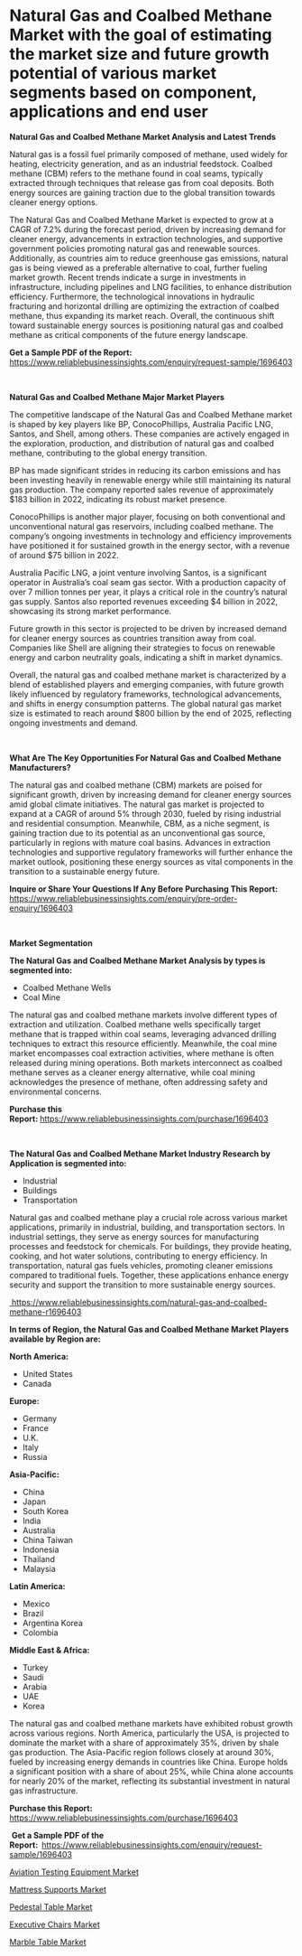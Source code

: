 <p><h1>Natural Gas and Coalbed Methane Market with the goal of estimating the market size and future growth potential of various market segments based on component, applications and end user</h1></p><p><strong>Natural Gas and Coalbed Methane Market Analysis and Latest Trends</strong></p>
<p><p>Natural gas is a fossil fuel primarily composed of methane, used widely for heating, electricity generation, and as an industrial feedstock. Coalbed methane (CBM) refers to the methane found in coal seams, typically extracted through techniques that release gas from coal deposits. Both energy sources are gaining traction due to the global transition towards cleaner energy options.</p><p>The Natural Gas and Coalbed Methane Market is expected to grow at a CAGR of 7.2% during the forecast period, driven by increasing demand for cleaner energy, advancements in extraction technologies, and supportive government policies promoting natural gas and renewable sources. Additionally, as countries aim to reduce greenhouse gas emissions, natural gas is being viewed as a preferable alternative to coal, further fueling market growth. Recent trends indicate a surge in investments in infrastructure, including pipelines and LNG facilities, to enhance distribution efficiency. Furthermore, the technological innovations in hydraulic fracturing and horizontal drilling are optimizing the extraction of coalbed methane, thus expanding its market reach. Overall, the continuous shift toward sustainable energy sources is positioning natural gas and coalbed methane as critical components of the future energy landscape.</p></p>
<p><strong>Get a Sample PDF of the Report:&nbsp;</strong> <a href="https://www.reliablebusinessinsights.com/enquiry/request-sample/1696403?utm_campaign=1781&utm_medium=2&utm_source=Github&utm_content=ia&utm_term=20102024&utm_id=natural-gas-and-coalbed-methane">https://www.reliablebusinessinsights.com/enquiry/request-sample/1696403</a></p>
<p>&nbsp;</p>
<p><strong>Natural Gas and Coalbed Methane Major Market Players</strong></p>
<p><p>The competitive landscape of the Natural Gas and Coalbed Methane market is shaped by key players like BP, ConocoPhillips, Australia Pacific LNG, Santos, and Shell, among others. These companies are actively engaged in the exploration, production, and distribution of natural gas and coalbed methane, contributing to the global energy transition.</p><p>BP has made significant strides in reducing its carbon emissions and has been investing heavily in renewable energy while still maintaining its natural gas production. The company reported sales revenue of approximately $183 billion in 2022, indicating its robust market presence.</p><p>ConocoPhillips is another major player, focusing on both conventional and unconventional natural gas reservoirs, including coalbed methane. The company’s ongoing investments in technology and efficiency improvements have positioned it for sustained growth in the energy sector, with a revenue of around $75 billion in 2022.</p><p>Australia Pacific LNG, a joint venture involving Santos, is a significant operator in Australia’s coal seam gas sector. With a production capacity of over 7 million tonnes per year, it plays a critical role in the country’s natural gas supply. Santos also reported revenues exceeding $4 billion in 2022, showcasing its strong market performance.</p><p>Future growth in this sector is projected to be driven by increased demand for cleaner energy sources as countries transition away from coal. Companies like Shell are aligning their strategies to focus on renewable energy and carbon neutrality goals, indicating a shift in market dynamics.</p><p>Overall, the natural gas and coalbed methane market is characterized by a blend of established players and emerging companies, with future growth likely influenced by regulatory frameworks, technological advancements, and shifts in energy consumption patterns. The global natural gas market size is estimated to reach around $800 billion by the end of 2025, reflecting ongoing investments and demand.</p></p>
<p>&nbsp;</p>
<p><strong>What Are The Key Opportunities For Natural Gas and Coalbed Methane Manufacturers?</strong></p>
<p><p>The natural gas and coalbed methane (CBM) markets are poised for significant growth, driven by increasing demand for cleaner energy sources amid global climate initiatives. The natural gas market is projected to expand at a CAGR of around 5% through 2030, fueled by rising industrial and residential consumption. Meanwhile, CBM, as a niche segment, is gaining traction due to its potential as an unconventional gas source, particularly in regions with mature coal basins. Advances in extraction technologies and supportive regulatory frameworks will further enhance the market outlook, positioning these energy sources as vital components in the transition to a sustainable energy future.</p></p>
<p><strong>Inquire or Share Your Questions If Any Before Purchasing This Report:</strong> <a href="https://www.reliablebusinessinsights.com/enquiry/pre-order-enquiry/1696403?utm_campaign=1781&utm_medium=2&utm_source=Github&utm_content=ia&utm_term=20102024&utm_id=natural-gas-and-coalbed-methane">https://www.reliablebusinessinsights.com/enquiry/pre-order-enquiry/1696403</a></p>
<p>&nbsp;</p>
<p><strong>Market Segmentation</strong></p>
<p><strong>The Natural Gas and Coalbed Methane Market Analysis by types is segmented into:</strong></p>
<p><ul><li>Coalbed Methane Wells</li><li>Coal Mine</li></ul></p>
<p><p>The natural gas and coalbed methane markets involve different types of extraction and utilization. Coalbed methane wells specifically target methane that is trapped within coal seams, leveraging advanced drilling techniques to extract this resource efficiently. Meanwhile, the coal mine market encompasses coal extraction activities, where methane is often released during mining operations. Both markets interconnect as coalbed methane serves as a cleaner energy alternative, while coal mining acknowledges the presence of methane, often addressing safety and environmental concerns.</p></p>
<p><strong>Purchase this Report:&nbsp;</strong><a href="https://www.reliablebusinessinsights.com/purchase/1696403?utm_campaign=1781&utm_medium=2&utm_source=Github&utm_content=ia&utm_term=20102024&utm_id=natural-gas-and-coalbed-methane">https://www.reliablebusinessinsights.com/purchase/1696403</a></p>
<p>&nbsp;</p>
<p><strong>The Natural Gas and Coalbed Methane Market Industry Research by Application is segmented into:</strong></p>
<p><ul><li>Industrial</li><li>Buildings</li><li>Transportation</li></ul></p>
<p><p>Natural gas and coalbed methane play a crucial role across various market applications, primarily in industrial, building, and transportation sectors. In industrial settings, they serve as energy sources for manufacturing processes and feedstock for chemicals. For buildings, they provide heating, cooking, and hot water solutions, contributing to energy efficiency. In transportation, natural gas fuels vehicles, promoting cleaner emissions compared to traditional fuels. Together, these applications enhance energy security and support the transition to more sustainable energy sources.</p></p>
<p><a href="https://www.reliablebusinessinsights.com/natural-gas-and-coalbed-methane-r1696403?utm_campaign=1781&utm_medium=2&utm_source=Github&utm_content=ia&utm_term=20102024&utm_id=natural-gas-and-coalbed-methane">&nbsp;https://www.reliablebusinessinsights.com/natural-gas-and-coalbed-methane-r1696403</a></p>
<p><strong>In terms of Region, the Natural Gas and Coalbed Methane Market Players available by Region are:</strong></p>
<p>
    <p> <strong> North America: </strong>
        <ul>
            <li>United States</li>
            <li>Canada</li>
        </ul>
        </p> 
    <p> <strong> Europe: </strong>
        <ul>
            <li>Germany</li>
            <li>France</li>
            <li>U.K.</li>
            <li>Italy</li>
            <li>Russia</li>
        </ul>
        </p> 
    <p> <strong> Asia-Pacific: </strong>
        <ul>
            <li>China</li>
            <li>Japan</li>
            <li>South Korea</li>
            <li>India</li>
            <li>Australia</li>
            <li>China Taiwan</li>
            <li>Indonesia</li>
            <li>Thailand</li>
            <li>Malaysia</li>
        </ul>
        </p> 
    <p> <strong> Latin America: </strong>
        <ul>
            <li>Mexico</li>
            <li>Brazil</li>
            <li>Argentina Korea</li>
            <li>Colombia</li>
        </ul>
        </p> 
    <p> <strong> Middle East & Africa: </strong>
        <ul>
            <li>Turkey</li>
            <li>Saudi</li>
            <li>Arabia</li>
            <li>UAE</li>
            <li>Korea</li>
        </ul>
    </p>
    </p>
<p><p>The natural gas and coalbed methane markets have exhibited robust growth across various regions. North America, particularly the USA, is projected to dominate the market with a share of approximately 35%, driven by shale gas production. The Asia-Pacific region follows closely at around 30%, fueled by increasing energy demands in countries like China. Europe holds a significant position with a share of about 25%, while China alone accounts for nearly 20% of the market, reflecting its substantial investment in natural gas infrastructure.</p></p>
<p><strong>Purchase this Report: </strong><a href="https://www.reliablebusinessinsights.com/purchase/1696403?utm_campaign=1781&utm_medium=2&utm_source=Github&utm_content=ia&utm_term=20102024&utm_id=natural-gas-and-coalbed-methane">https://www.reliablebusinessinsights.com/purchase/1696403</a></p>
<p>&nbsp;<strong>Get a Sample PDF of the Report:&nbsp;&nbsp;</strong><a href="https://www.reliablebusinessinsights.com/enquiry/request-sample/1696403?utm_campaign=1781&utm_medium=2&utm_source=Github&utm_content=ia&utm_term=20102024&utm_id=natural-gas-and-coalbed-methane">https://www.reliablebusinessinsights.com/enquiry/request-sample/1696403</a></p>
<p><strong></strong></p>
<p><p><a href="https://www.linkedin.com/pulse/aviation-testing-equipment-market-global-regional-analysis-focus-ybmzf?utm_campaign=1781&utm_medium=2&utm_source=Github&utm_content=ia&utm_term=20102024&utm_id=natural-gas-and-coalbed-methane">Aviation Testing Equipment Market</a></p><p><a href="https://www.linkedin.com/pulse/mattress-supports-market-indicators-size-regional-breakdown-vty9f?utm_campaign=1781&utm_medium=2&utm_source=Github&utm_content=ia&utm_term=20102024&utm_id=natural-gas-and-coalbed-methane">Mattress Supports Market</a></p><p><a href="https://www.linkedin.com/pulse/pedestal-table-landscape-product-spectrum-market-trajectories-tqiqf?utm_campaign=1781&utm_medium=2&utm_source=Github&utm_content=ia&utm_term=20102024&utm_id=natural-gas-and-coalbed-methane">Pedestal Table Market</a></p><p><a href="https://www.linkedin.com/pulse/executive-chairs-market-trends-growth-outlook-2024-2031-wuyrf?utm_campaign=1781&utm_medium=2&utm_source=Github&utm_content=ia&utm_term=20102024&utm_id=natural-gas-and-coalbed-methane">Executive Chairs Market</a></p><p><a href="https://www.linkedin.com/pulse/marble-table-market-revolution-size-share-emerging-trends-7o0cf?utm_campaign=1781&utm_medium=2&utm_source=Github&utm_content=ia&utm_term=20102024&utm_id=natural-gas-and-coalbed-methane">Marble Table Market</a></p></p>